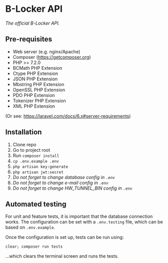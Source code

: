 # B-Locker API

_The official B-Locker API._


## Pre-requisites

- Web server (e.g. nginx/Apache)
- Composer (https://getcomposer.org)
- PHP >= 7.2.0
- BCMath PHP Extension
- Ctype PHP Extension
- JSON PHP Extension
- Mbstring PHP Extension
- OpenSSL PHP Extension
- PDO PHP Extension
- Tokenizer PHP Extension
- XML PHP Extension

(Or see: https://laravel.com/docs/6.x#server-requirements)


## Installation

1. Clone repo
1. Go to project root
1. Run `composer install`
1. `cp .env.example .env`
1. `php artisan key:generate`
1. `php artisan jwt:secret`
1. _Do not forget to change database config in `.env`_
1. _Do not forget to change e-mail config in `.env`_
1. _Do not forget to change HW_TUNNEL_BIN config in `.env`_


## Automated testing

For unit and feature tests, it is important that the database connection works.
The configuration can be set with a `.env.testing` file, which can be based on
`.env.example`.

Once the configuration is set up, tests can be run using:
```
clear; composer run tests
```
...which clears the terminal screen and runs the tests.
